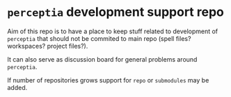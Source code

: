 `perceptia` development support repo
====================================

Aim of this repo is to have a place to keep stuff related to development of `perceptia` that should
not be commited to main repo (spell files? workspaces?  project files?).

It can also serve as discussion board for general problems around `perceptia`.

If number of repositories grows support for `repo` or `submodules` may be added.
